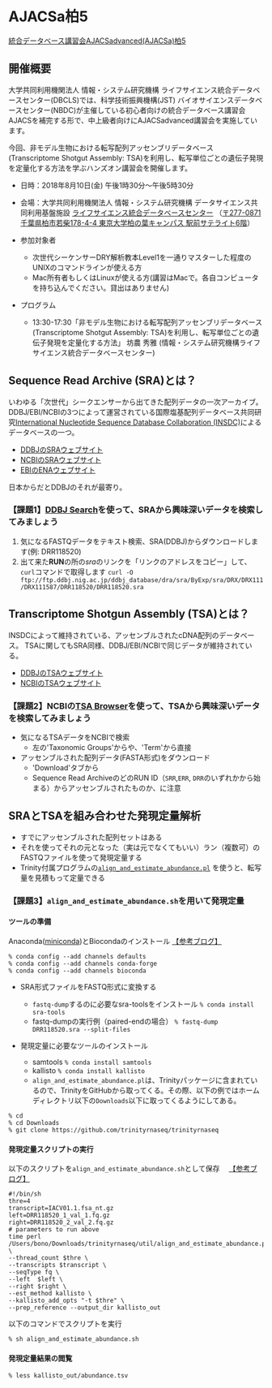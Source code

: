 # AJACSa柏5

[統合データベース講習会AJACSadvanced(AJACSa)柏5](https://bit.ly/AJACSa5/)

## 開催概要
大学共同利用機関法人 情報・システム研究機構 ライフサイエンス統合データベースセンター(DBCLS)では、科学技術振興機構(JST) バイオサイエンスデータベースセンター(NBDC)が主催している初心者向けの統合データベース講習会AJACSを補完する形で、中上級者向けにAJACSadvanced講習会を実施しています。

今回、非モデル生物における転写配列アッセンブリデータベース(Transcriptome Shotgut Assembly: TSA)を利用し、転写単位ごとの遺伝子発現を定量化する方法を学ぶハンズオン講習会を開催します。

- 日時：2018年8月10日(金) 午後1時30分〜午後5時30分
- 会場：大学共同利用機関法人 情報・システム研究機構 データサイエンス共同利用基盤施設 [ライフサイエンス統合データベースセンター](https://dbcls.rois.ac.jp/) （[〒277-0871 千葉県柏市若柴178-4-4 東京大学柏の葉キャンパス 駅前サテライト6階](https://dbcls.rois.ac.jp/access.html)）
- 参加対象者
	- 次世代シーケンサーDRY解析教本Level1を一通りマスターした程度のUNIXのコマンドラインが使える方
	- Mac所有者もしくはLinuxが使える方(講習はMacで。各自コンピュータを持ち込んでください。貸出はありません)

- プログラム
	- 13:30-17:30「非モデル生物における転写配列アッセンブリデータベース(Transcriptome Shotgut Assembly: TSA)を利用し、転写単位ごとの遺伝子発現を定量化する方法」  坊農 秀雅  (情報・システム研究機構ライフサイエンス統合データベースセンター)

## Sequence Read Archive (SRA)とは？

いわゆる「次世代」シークエンサーから出てきた配列データの一次アーカイブ。
DDBJ/EBI/NCBIの3つによって運営されている国際塩基配列データベース共同研究[International Nucleotide Sequence Database Collaboration (INSDC)](http://www.insdc.org/)によるデータベースの一つ。

- [DDBJのSRAウェブサイト](https://www.ddbj.nig.ac.jp/dra/index.html)
- [NCBIのSRAウェブサイト](https://www.ncbi.nlm.nih.gov/sra)
- [EBIのENAウェブサイト](http://www.ebi.ac.uk/ena)


日本からだとDDBJのそれが最寄り。

### 【課題1】[DDBJ Search](http://sra.dbcls.jp/)を使って、SRAから興味深いデータを検索してみましょう
1. 気になるFASTQデータをテキスト検索、SRA(DDBJ)からダウンロードします(例: DRR118520)
2. 出て来た**RUN**の所の*sra*のリンクを「リンクのアドレスをコピー」して、`curl`コマンドで取得します
`curl -O ftp://ftp.ddbj.nig.ac.jp/ddbj_database/dra/sra/ByExp/sra/DRX/DRX111/DRX111587/DRR118520/DRR118520.sra`


## Transcriptome Shotgun Assembly (TSA)とは？

INSDCによって維持されている、アッセンブルされたcDNA配列のデータベース。
TSAに関してもSRA同様、DDBJ/EBI/NCBIで同じデータが維持されている。
- [DDBJのTSAウェブサイト](https://www.ddbj.nig.ac.jp/ddbj/tsa.html)
- [NCBIのTSAウェブサイト](https://www.ncbi.nlm.nih.gov/genbank/tsa/)


### 【課題2】NCBIの[TSA Browser](https://www.ncbi.nlm.nih.gov/Traces/wgs/?view=TSA)を使って、TSAから興味深いデータを検索してみましょう
- 気になるTSAデータをNCBIで検索
	- 左の'Taxonomic Groups’からや、'Term'から直接
- アッセンブルされた配列データ(FASTA形式)をダウンロード
	- 'Download'タブから
	- Sequence Read ArchiveのどのRUN ID（`SRR`,`ERR`, `DRR`のいずれかから始まる）からアッセンブルされたものか、に注意



## SRAとTSAを組み合わせた発現定量解析

- すでにアッセンブルされた配列セットはある 
- それを使ってそれの元となった（実は元でなくてもいい）ラン（複数可）のFASTQファイルを使って発現定量する 
- Trinity付属プログラムの[```align_and_estimate_abundance.pl```](https://github.com/trinityrnaseq/trinityrnaseq/wiki/Trinity-Transcript-Quantification) を使うと、転写量を見積もって定量できる


### 【課題3】```align_and_estimate_abundance.sh```を用いて発現定量

#### ツールの準備

Anaconda([miniconda](https://conda.io/miniconda.html))とBiocondaのインストール [【参考ブログ】](https://bonohu.wordpress.com/2017/07/08/bioconda/)
```
% conda config --add channels defaults
% conda config --add channels conda-forge
% conda config --add channels bioconda
```

- SRA形式ファイルをFASTQ形式に変換する
	- `fastq-dump`するのに必要なsra-toolsをインストール
```% conda install sra-tools```
	- fastq-dumpの実行例（paired-endの場合）
```% fastq-dump DRR118520.sra --split-files```

- 発現定量に必要なツールのインストール
	- samtools
```% conda install samtools```
	- kallisto
```% conda install kallisto```
	- `align_and_estimate_abundance.pl`は、Trinityパッケージに含まれているので、TrinityをGitHubから取ってくる。その際、以下の例ではホームディレクトリ以下の`Downloads`以下に取ってくるようにしてある。
```
% cd 
% cd Downloads 
% git clone https://github.com/trinityrnaseq/trinityrnaseq
```

#### 発現定量スクリプトの実行

以下のスクリプトを`align_and_estimate_abundance.sh`として保存　 [【参考ブログ】](https://bonohu.github.io/align-and-estimate-abundance.html)

```
#!/bin/sh
thre=4
transcript=IACV01.1.fsa_nt.gz
left=DRR118520_1_val_1.fq.gz
right=DRR118520_2_val_2.fq.gz
# parameters to run above
time perl /Users/bono/Downloads/trinityrnaseq/util/align_and_estimate_abundance.pl \
--thread_count $thre \
--transcripts $transcript \
--seqType fq \
--left  $left \
--right $right \
--est_method kallisto \
--kallisto_add_opts "-t $thre" \
--prep_reference --output_dir kallisto_out
```

以下のコマンドでスクリプトを実行

```% sh align_and_estimate_abundance.sh ```

#### 発現定量結果の閲覧

`% less kallisto_out/abundance.tsv`


